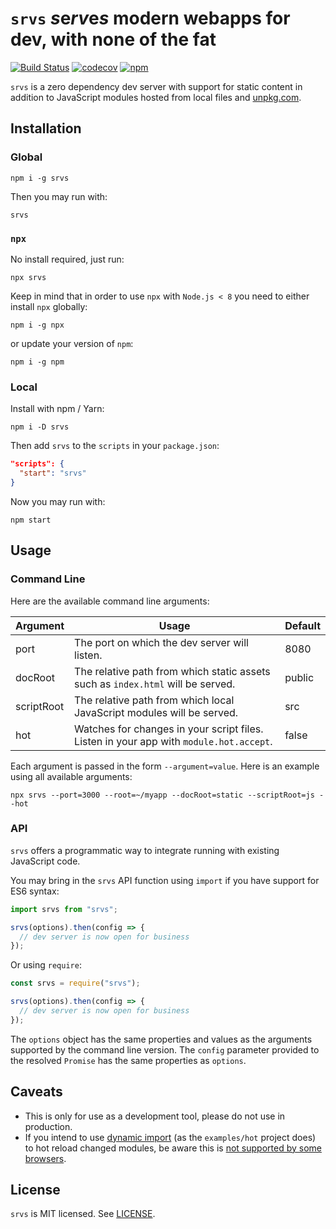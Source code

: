 # `srvs` *s*e*rv*e*s* modern webapps for dev, with none of the fat

[![Build Status](https://travis-ci.org/okwolf/srvs.svg?branch=master)](https://travis-ci.org/okwolf/srvs)
[![codecov](https://codecov.io/gh/okwolf/srvs/branch/master/graph/badge.svg)](https://codecov.io/gh/okwolf/srvs)
[![npm](https://img.shields.io/npm/v/srvs.svg)](https://www.npmjs.org/package/srvs)

`srvs` is a zero dependency dev server with support for static content in addition to JavaScript modules hosted from local files and [unpkg.com](https://unpkg.com).

## Installation

### Global

```console
npm i -g srvs
```

Then you may run with:

```console
srvs
```

### `npx`

No install required, just run:

```console
npx srvs
```

Keep in mind that in order to use `npx` with `Node.js < 8` you need to either install `npx` globally:

```console
npm i -g npx
```

or update your version of `npm`:

```console
npm i -g npm
```

### Local

Install with npm / Yarn:

```console
npm i -D srvs
```

Then add `srvs` to the `scripts` in your `package.json`:

```json
"scripts": {
  "start": "srvs"
}
```

Now you may run with:

```console
npm start
```

## Usage

### Command Line

Here are the available command line arguments:

| Argument   | Usage                                                                                  | Default |
| ---------- | -------------------------------------------------------------------------------------- | ------- |
| port       | The port on which the dev server will listen.                                          | 8080    |
| docRoot    | The relative path from which static assets such as `index.html` will be served.        | public  |
| scriptRoot | The relative path from which local JavaScript modules will be served.                  | src     |
| hot        | Watches for changes in your script files. Listen in your app with `module.hot.accept`. | false   |

Each argument is passed in the form `--argument=value`. Here is an example using all available arguments:

```console
npx srvs --port=3000 --root=~/myapp --docRoot=static --scriptRoot=js --hot
```

### API

`srvs` offers a programmatic way to integrate running with existing JavaScript code.

You may bring in the `srvs` API function using `import` if you have support for ES6 syntax:

```js
import srvs from "srvs";

srvs(options).then(config => {
  // dev server is now open for business
});
```

Or using `require`:

```js
const srvs = require("srvs");

srvs(options).then(config => {
  // dev server is now open for business
});
```

The `options` object has the same properties and values as the arguments supported by the command line version. The `config` parameter provided to the resolved `Promise` has the same properties as `options`.

## Caveats

- This is only for use as a development tool, please do not use in production.
- If you intend to use [dynamic import](https://github.com/tc39/proposal-dynamic-import#import) (as the `examples/hot` project does) to hot reload changed modules, be aware this is [not supported by some browsers](https://caniuse.com/#feat=es6-module-dynamic-import).

## License

`srvs` is MIT licensed. See [LICENSE](LICENSE.md).
